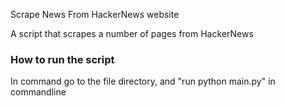 Scrape News From HackerNews website

A script that scrapes a number of pages from HackerNews


### How to run the script
In command go to the file directory, and "run python main.py" in commandline


